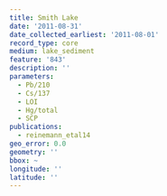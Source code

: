```yaml
---
title: Smith Lake
date: '2011-08-31'
date_collected_earliest: '2011-08-01'
record_type: core
medium: lake_sediment
feature: '843'
description: ''
parameters:
  - Pb/210
  - Cs/137
  - LOI
  - Hg/total
  - SCP
publications:
  - reinemann_etal14
geo_error: 0.0
geometry: ''
bbox: ~
longitude: ''
latitude: ''
---
```

